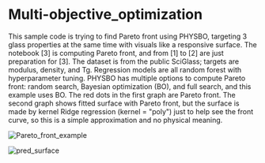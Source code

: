 # Multi-objective_optimization
This sample code is trying to find Pareto front using PHYSBO, targeting 3 glass properties at the same time with visuals like a responsive surface. The notebook [3] is computing Pareto front, and from [1] to [2] are just preparation for [3]. The dataset is from the public SciGlass; targets are modulus, density, and Tg. Regression models are all random forest with hyperparameter tuning. PHYSBO has multiple options to compute Pareto front: random search, Bayesian optimization (BO), and full search, and this example uses BO. The red dots in the first graph are Pareto front. The second graph shows fitted surface with Pareto front, but the surface is made by kernel Ridge regression (kernel = "poly") just to help see the front curve, so this is a simple approximation and no physical meaning.

![Pareto_front_example](https://user-images.githubusercontent.com/50325966/160373983-31bf1763-318d-4238-b932-1fb74744cc60.jpg)

![pred_surface](https://user-images.githubusercontent.com/50325966/160374262-36e1d1a9-e2d1-412f-ad21-fc202d2f5294.jpg)
